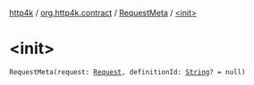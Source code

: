[http4k](../../index.md) / [org.http4k.contract](../index.md) / [RequestMeta](index.md) / [&lt;init&gt;](./-init-.md)

# &lt;init&gt;

`RequestMeta(request: `[`Request`](../../org.http4k.core/-request/index.md)`, definitionId: `[`String`](https://kotlinlang.org/api/latest/jvm/stdlib/kotlin/-string/index.html)`? = null)`